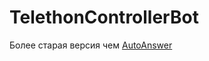 # TelethonControllerBot
Более старая версия чем [AutoAnswer](https://github.com/taimaskhanov11/AutoAnswer)
